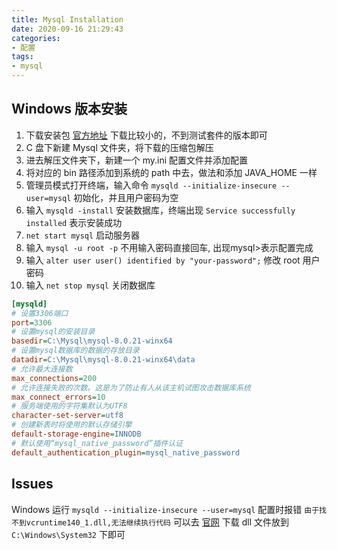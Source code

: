 ```yaml
---
title: Mysql Installation
date: 2020-09-16 21:29:43
categories:
- 配置
tags:
- mysql
---
```


## Windows 版本安装

1. 下载安装包 [官方地址](https://dev.mysql.com/downloads/mysql/) 下载比较小的，不到测试套件的版本即可
2. C 盘下新建 Mysql 文件夹，将下载的压缩包解压
3. 进去解压文件夹下，新建一个 my.ini 配置文件并添加配置
4. 将对应的 bin 路径添加到系统的 path 中去，做法和添加 JAVA_HOME 一样
5. 管理员模式打开终端，输入命令 `mysqld --initialize-insecure --user=mysql` 初始化，并且用户密码为空
6. 输入 `mysqld -install` 安装数据库，终端出现 `Service successfully installed` 表示安装成功
7. `net start mysql` 启动服务器
8. 输入 `mysql -u root -p` 不用输入密码直接回车, 出现mysql>表示配置完成
9. 输入 `alter user user() identified by "your-password";` 修改 root 用户密码
10. 输入 `net stop mysql` 关闭数据库

```my.ini
[mysqld]
# 设置3306端口
port=3306
# 设置mysql的安装目录
basedir=C:\Mysql\mysql-8.0.21-winx64
# 设置mysql数据库的数据的存放目录
datadir=C:\Mysql\mysql-8.0.21-winx64\data
# 允许最大连接数
max_connections=200
# 允许连接失败的次数。这是为了防止有人从该主机试图攻击数据库系统
max_connect_errors=10
# 服务端使用的字符集默认为UTF8
character-set-server=utf8
# 创建新表时将使用的默认存储引擎
default-storage-engine=INNODB
# 默认使用“mysql_native_password”插件认证
default_authentication_plugin=mysql_native_password
```

## Issues

Windows 运行 `mysqld --initialize-insecure --user=mysql` 配置时报错 `由于找不到vcruntime140_1.dll,无法继续执行代码` 可以去 [官网](https://cn.dll-files.com/vcruntime140_1.dll.html) 下载 dll 文件放到 `C:\Windows\System32` 下即可
